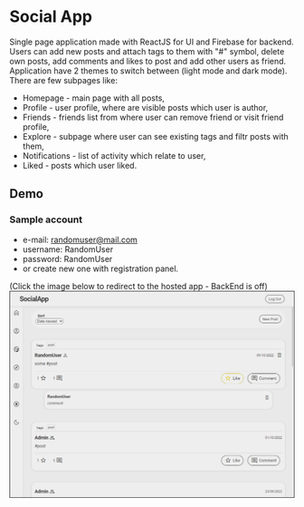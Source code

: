 # Social App

Single page application made with ReactJS for UI and Firebase for backend.
Users can add new posts and attach tags to them with "#" symbol, delete own posts,
add comments and likes to post and add other users as friend.
Application have 2 themes to switch between (light mode and dark mode).
There are few subpages like:

- Homepage - main page with all posts,
- Profile - user profile, where are visible posts which user is author,
- Friends - friends list from where user can remove friend or visit friend profile,
- Explore - subpage where user can see existing tags and filtr posts with them,
- Notifications - list of activity which relate to user,
- Liked - posts which user liked.

## Demo

### Sample account
- e-mail: randomuser@mail.com
- username: RandomUser
- password: RandomUser
- or create new one with registration panel.

(Click the image below to redirect to the hosted app - BackEnd is off)
[![Social App screen](./public//SocialAppViewScreen.png)](https://social-app-623.netlify.app/)

